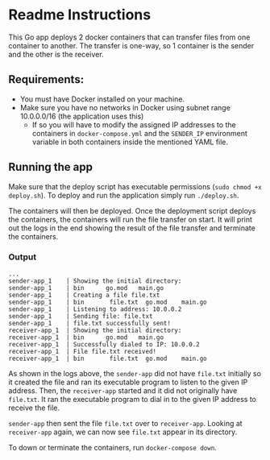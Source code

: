 # Readme Instructions

This Go app deploys 2 docker containers that can transfer files from one container to another. The transfer is one-way, so 1 container is the sender and the other is the receiver.

## Requirements:

- You must have Docker installed on your machine.
- Make sure you have no networks in Docker using subnet range 10.0.0.0/16 (the application uses this)
	- If so you will have to modify the assigned IP addresses to the containers in `docker-compose.yml` and the `SENDER_IP` environment variable in both containers inside the mentioned YAML file.

## Running the app

Make sure that the deploy script has executable permissions (`sudo chmod +x deploy.sh`). To deploy and run the application simply run `./deploy.sh`.

The containers will then be deployed. Once the deployment script deploys the containers, the containers will run the file transfer on start. It will print out the logs in the end showing the result of the file transfer and terminate the containers.

### Output

```
...
sender-app_1    | Showing the initial directory:
sender-app_1    | bin      go.mod   main.go
sender-app_1    | Creating a file file.txt
sender-app_1    | bin       file.txt  go.mod    main.go
sender-app_1    | Listening to address: 10.0.0.2
sender-app_1    | Sending file: file.txt
sender-app_1    | file.txt successfully sent!
receiver-app_1  | Showing the initial directory:
receiver-app_1  | bin      go.mod   main.go
receiver-app_1  | Successfully dialed to IP: 10.0.0.2
receiver-app_1  | File file.txt received!
receiver-app_1  | bin       file.txt  go.mod    main.go
```

As shown in the logs above, the `sender-app` did not have `file.txt` initially so it created the file and ran its executable program to listen to the given IP address. Then, the `receiver-app` started and it did not originally have `file.txt`. It ran the executable program to dial in to the given IP address to receive the file. 

`sender-app` then sent the file `file.txt` over to `receiver-app`. Looking at `receiver-app` again, we can now see `file.txt` appear in its directory.

To down or terminate the containers, run `docker-compose down`.
